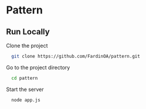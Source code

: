 
# Pattern




## Run Locally

Clone the project

```bash
  git clone https://github.com/FardinOA/pattern.git
```

Go to the project directory

```bash
  cd pattern
```


Start the server

```bash
  node app.js
```

